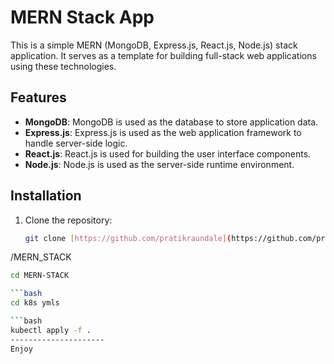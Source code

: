 # MERN Stack App

This is a simple MERN (MongoDB, Express.js, React.js, Node.js) stack application. It serves as a template for building full-stack web applications using these technologies.

## Features

- **MongoDB**: MongoDB is used as the database to store application data.
- **Express.js**: Express.js is used as the web application framework to handle server-side logic.
- **React.js**: React.js is used for building the user interface components.
- **Node.js**: Node.js is used as the server-side runtime environment.

## Installation

1. Clone the repository:

   ```bash
   git clone [https://github.com/pratikraundale](https://github.com/pratikraundale12/MERN-STACK.git)
/MERN_STACK

  ```bash
cd MERN-STACK

 ```bash
cd k8s ymls

 ```bash
kubectl apply -f .
---------------------
Enjoy





